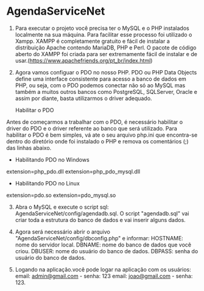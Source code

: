 # AgendaServiceNet

1. Para executar o projeto você precisa ter o MySQL e o PHP instalados localmente na sua máquina. Para facilitar esse    processo foi utilizado o Xampp. XAMPP é completamente gratuito e fácil de instalar a distribuição Apache contendo MariaDB, PHP e Perl. O pacote de código aberto do XAMPP foi criada para ser extremamente fácil de instalar e de usar.(https://www.apachefriends.org/pt_br/index.html)

2. Agora vamos configuar o PDO no nosso PHP. PDO ou PHP Data Objects define uma interface consistente para acesso a banco de dados em PHP, ou seja, com o PDO podemos conectar não só ao MySQL mas também a muitos outros bancos como PostgreSQL, SQLServer, Oracle e assim por diante, basta utilizarmos o driver adequado.

    Habilitar o PDO

  Antes de começarmos a trabalhar com o PDO, é necessário habilitar o driver do PDO e o driver referente ao banco que será utilizado. Para habilitar o PDO é bem simples, vá ate o seu arquivo php.ini que encontra-se dentro do diretório onde foi instalado o PHP e remova os comentários (;) das linhas abaixo.

  - Habilitando PDO no Windows

  extension=php_pdo.dll
  extension=php_pdo_mysql.dll

 - Habilitando PDO no Linux

  extension=pdo.so
  extension=pdo_mysql.so

3. Abra o MySQL e execute o script sql: AgendaServiceNet/config/agendadb.sql. O script "agendadb.sql" vai criar toda a estrutura do banco de dados e vai inserir alguns dados.

4. Agora será necessário abrir o arquivo "AgendaServiceNet/config/dbconfig.php" e informar:
HOSTNAME: nome do servidor local.
DBNAME: nome do banco de dados que você criou.
DBUSER: nome do usuário do banco de dados.
DBPASS: senha do usuário do banco de dados.

5. Logando na aplicação.você pode logar na aplicação com os usuários: 
email: admin@gmail.com - senha: 123
email: joao@gmail.com - senha: 123. 
